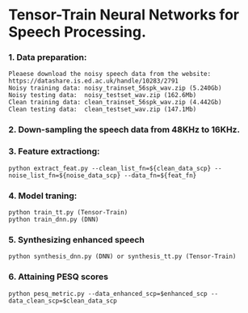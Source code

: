 # Tensor-Train Neural Networks for Speech Processing. 

### 1. Data preparation: 
```
Pleaese download the noisy speech data from the website: https://datashare.is.ed.ac.uk/handle/10283/2791 
Noisy training data: noisy_trainset_56spk_wav.zip (5.240Gb)
Noisy testing data:  noisy_testset_wav.zip (162.6Mb)
Clean training data: clean_trainset_56spk_wav.zip (4.442Gb)
Clean testing data:  clean_testset_wav.zip (147.1Mb)
```

### 2. Down-sampling the speech data from 48KHz to 16KHz. 

### 3. Feature extractiong: 
```
python extract_feat.py --clean_list_fn=${clean_data_scp} --noise_list_fn=${noise_data_scp} --data_fn=${feat_fn}
```

### 4. Model traning: 
```
python train_tt.py (Tensor-Train) 
python train_dnn.py (DNN)
```

### 5. Synthesizing enhanced speech
```
python synthesis_dnn.py (DNN) or synthesis_tt.py (Tensor-Train)
```

### 6. Attaining PESQ scores
```
python pesq_metric.py --data_enhanced_scp=$enhanced_scp --data_clean_scp=$clean_data_scp
```
